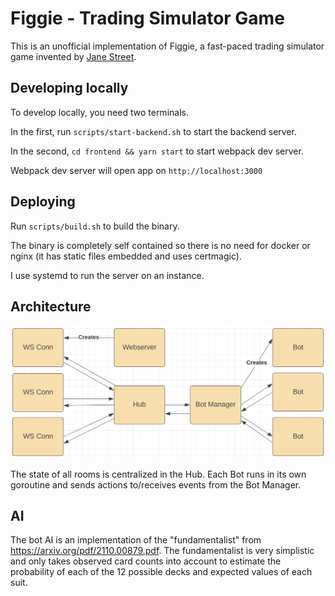 # Figgie - Trading Simulator Game

This is an unofficial implementation of Figgie, a fast-paced trading simulator game invented by [Jane Street](https://janestreet.com).

## Developing locally

To develop locally, you need two terminals.  

In the first, run `scripts/start-backend.sh` to start the backend server. 

In the second, `cd frontend && yarn start` to start webpack dev server.

Webpack dev server will open app on `http://localhost:3000`

## Deploying

Run `scripts/build.sh` to build the binary.

The binary is completely self contained so there is no need for docker or nginx (it has static files embedded and uses certmagic).

I use systemd to run the server on an instance.

## Architecture

![Image](assets/architecture.png "Architecture")

The state of all rooms is centralized in the Hub. Each Bot runs in its own goroutine and sends actions to/receives events from the Bot Manager.

## AI

The bot AI is an implementation of the "fundamentalist" from https://arxiv.org/pdf/2110.00879.pdf.  The fundamentalist is very simplistic and only takes observed card counts into account to estimate the probability of each of the 12 possible decks and expected values of each suit.
